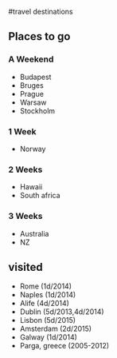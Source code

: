 #travel destinations

## Places to go

### A Weekend

 * Budapest
 * Bruges
 * Prague
 * Warsaw
 * Stockholm

### 1 Week

 * Norway

### 2 Weeks

 * Hawaii
 * South africa

### 3 Weeks
 * Australia
 * NZ

## visited

 * Rome (1d/2014)
 * Naples (1d/2014)
 * Alife (4d/2014)
 * Dublin (5d/2013,4d/2014)
 * Lisbon (5d/2015)
 * Amsterdam (2d/2015)
 * Galway (1d/2014)
 * Parga, greece (2005-2012)

